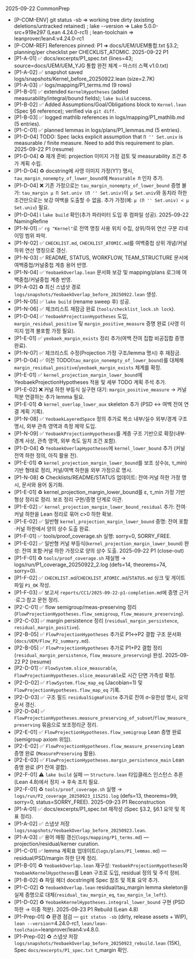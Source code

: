 2025-09-22 CommonPrep
- [P-COM-ENV] git status -sb => working tree dirty (existing deletions/untracked retained) ; lake --version => Lake 5.0.0-src+919e297 (Lean 4.24.0-rc1) ; lean-toolchain => leanprover/lean4:v4.24.0-rc1
- [P-COM-REF] References pinned: P1 ➜ docs/UEM/UEM통합.txt §3.2; planning/per checklist per CHECKLIST_ATOMIC.
2025-09-22 P1
- [P1-A-01] ✅ docs/excerpts/P1_spec.txt (lines=43; source=docs/UEM/UEM_YJG 통합 완전 체계 – 마스터 스펙 v1.0.txt)
- [P1-A-02] ✅ snapshot saved logs/snapshots/Kernel_before_20250922.lean (size=2.7K)
- [P1-A-03] ✅ logs/mapping/P1_terms.md (9 rows)
- [P1-B-01] ✅ extended `KernelHypotheses` (added measurability/integral/bound fields); `lake build` success.
- [P1-B-02] ✅ Added Assumptions/Goal/Obligations block to `Kernel.lean` (Spec §6 reference); verified via `git diff`.
- [P1-B-03] ✅ logged mathlib references in logs/mapping/P1_mathlib.md (5 entries).
- [P1-C-01] ✅ planned lemmas in logs/plans/P1_lemmas.md (5 entries).
- [P1-D-04] TODO: Spec lacks explicit assumption that `Π '' Set.univ` is measurable / finite measure. Need to add this requirement to plan.
2025-09-22 P1 (resume)
- [P1-D-04] ♻️ 재개 준비: projection 이미지 가정 검토 및 measurability 조건 추가 계획 수립.
- [P1-D-04] ♻️ docstring에 사영 이미지 가정(Y1') 명시, `tau_margin_nonempty_of_lower_bound`에 `Measurable Π` 인자 추가.
- [P1-D-04] ❌ 기존 가정으로는 `tau_margin_nonempty_of_lower_bound` 증명 불가: `tau_margin μ Π Set.univ (Π '' Set.univ)`이 `μ Set.univ`와 동치라 하한조건만으로는 보강 여백을 도출할 수 없음. 추가 가정(예: `μ (Π '' Set.univ) < μ Set.univ`) 필요.
- [P1-D-04] ℹ️ `lake build` 확인(추가 파라미터 도입 후 컴파일 성공).
2025-09-22 NamingRefine
- [P1-N-01] ✅ `rg "Kernel"`로 전역 명칭 사용 위치 수집, 상위/하위 연산 구분 리네이밍 범위 파악.
- [P1-N-02] ✅ `CHECKLIST.md`, `CHECKLIST_ATOMIC.md`를 여백중첩 상위 개념/커널 하위 연산 명칭으로 갱신.
- [P1-N-03] ✅ README, STATUS, WORKFLOW, TEAM_STRUCTURE 문서에 여백중첩/커널중첩 계층 용어 반영.
- [P1-N-04] ✅ `YeobaekOverlap.lean` 문서화 보강 및 mapping/plans 로그에 여백중첩/커널중첩 계층 반영.
- [P1-A-02] ♻️ 최신 스냅샷 경로 `logs/snapshots/YeobaekOverlap_before_20250922.lean` 생성.
- [P1-N-05] ✅ `lake build` (rename sweep 후) 성공.
- [P1-N-06] ✅ 체크리스트 재잠금 완료 (`tools/checklist_lock.sh lock`).
- [P1-D-04] ✅ `YeobaekProjectionHypotheses` 도입, `margin_residual_positive` 및 `margin_positive_measure` 증명 완료 (사영 이미지 엄격 불포함 가정 필요).
- [P1-E-01] ✅ `yeobaek_margin_exists` 정리 추가(여백 잔여 집합 비공집합 증명 완료).
- [P1-N-07] ✅ 체크리스트 수정(Projection 가정 구조/lemma 명시) 후 재잠금.
- [P1-D-04] ✅ 이전 TODO(`tau_margin_nonempty_of_lower_bound`)를 대체해 `margin_residual_positive`/`yeobaek_margin_exists` 체계를 확정.
- [P1-E-01] ✅ `kernel_projection_margin_lower_bound`에 YeobaekProjectionHypotheses 적용 및 세부 TODO 계획 주석 추가.
- [P1-E-02] ❌ 커널 하한 부등식 실구현 대기: `margin_positive_measure` → 커널 적분 연결하는 추가 lemma 필요.
- [P1-E-01] ♻️ `kernel_overlap_lower_aux` skeleton 추가 (PSD ↔ 여백 잔여 연결 계획 기록).
- [P1-N-08] ✅ `YeobaekLayeredSpace` 정의 추가로 복소 내부/실수 외부/경계 구조 명시, 외부 관측 영역과 측정 제약 도입.
- [P1-N-09] ✅ `YeobaekProjectionHypotheses`를 계층 구조 기반으로 확장(내부·경계 사상, 관측 영역, 외부 측도 일치 조건 포함).
- [P1-D-04] ♻️ `YeobaekOverlapHypotheses`에 `kernel_lower_bound` 추가 (커널 전역 하한 정의, 아직 활용 전).
- [P1-E-01] ♻️ `kernel_projection_margin_lower_bound`를 보조 상수(ε, τ_min) 기반 형태로 정리, 커널/여백 하한을 외부 가정으로 명시.
- [P1-N-08] ♻️ Checklists/README/STATUS 업데이트: 잔여·커널 하한 가정 명시, 문서와 용어 동기화.
- [P1-E-01] ♻️ kernel_projection_margin_lower_bound를 ε, τ_min 가정 기반 형상 정리로 정리. 보조 정리 구현/증명 단계로 이관.
- [P1-E-02] ✅ `kernel_projection_margin_lower_bound_residual` 추가: 잔여·커널 하한을 Lean 정리로 묶어 c>0 하한 확보.
- [P1-E-02] ✅ 일반형 `kernel_projection_margin_lower_bound` 증명: 잔여 포함·커널 하한에서 양의 상수 도출 완료.
- [P1-F-01] ✅ tools/proof_coverage.sh 실행: sorry=0, SORRY_FREE.
- [P1-E-02] ✅ 일반형 커널 부등식(`kernel_projection_margin_lower_bound`) 완성: 잔여 포함·커널 하한 가정으로 양의 상수 도출.
2025-09-22 P1 (close-out)
- [P1-F-01] ♻️ `tools/proof_coverage.sh` 재실행 → logs/run/P1_coverage_20250922_2.log (defs=14, theorems=74, sorry=0).
- [P1-F-02] ✅ `CHECKLIST.md`/`CHECKLIST_ATOMIC.md`/`STATUS.md` 싱크 및 게이트 파일 `P1_OK` 작성.
- [P1-F-03] ✅ 보고서 `reports/CC1/2025-09-22-p1-completion.md`에 증명 근거·로그·참고 문헌 정리.
- [P2-C-01] ✅ flow semigroup/meas-preserving 정리 (`FlowProjectionHypotheses.flow_semigroup`, `flow_measure_preserving`).
- [P2-C-03] ✅ margin persistence 정리 (`residual_margin_persistence`, `residual_margin_positive`).
- [P2-B-05] ✅ `FlowProjectionHypotheses` 추가로 P1↔P2 결합 구조 문서화 (`docs/UEM/Flow_P2_summary.md`).
- [P2-B-05] ✅ `FlowProjectionHypotheses` 추가로 P1+P2 결합 정리(`residual_margin_persistence`, `flow_measure_preserving`) 완성.
2025-09-22 P2 (resume)
- [P2-D-01] ✅ `FlowSystem.slice_measurable`, `FlowProjectionHypotheses.slice_measurable`로 시간 단면 가측성 확정.
- [P2-D-02] ✅ `FlowSystem.flow_map_eq` (Jacobian=1) 및 `FlowProjectionHypotheses.flow_map_eq` 기록.
- [P2-D-03] ✅ 구조 필드 `residualSigmaFinite` 추가로 잔여 σ-유한성 명시, 요약 문서 갱신.
- [P2-D-04] ✅ `FlowProjectionHypotheses.measure_preserving_of_subset`/`flow_measure_preserving` 묶음으로 보조정리군 정리.
- [P2-E-01] ✅ `FlowProjectionHypotheses.flow_semigroup` Lean 증명 완료 (semigroup axiom 위임).
- [P2-E-02] ✅ `FlowProjectionHypotheses.flow_measure_preserving` Lean 증명 완료 (`MeasurePreserving` 활용).
- [P2-E-03] ✅ `FlowProjectionHypotheses.margin_persistence_main` Lean 증명 완료 (P1 잔여 결합).
- [P2-F-01] ⚠️ `lake build` 실패 — `Structure.lean` 타입클래스 인스턴스 추론(Lean 4.8)에서 정지 → 후속 조치 필요.
- [P2-F-01] ♻️ `tools/proof_coverage.sh` 실행 → `logs/run/P2_coverage_20250923_115251.log` (defs=13, theorems=99, sorry=0, status=SORRY_FREE).
2025-09-23 P1 Reconstruction
- [P1-A-01] ✅ docs/excerpts/P1_spec.txt 재작성 (Spec §3.2, §6.1 요약 및 목표 정리).
- [P1-A-02] ✅ 스냅샷 저장 `logs/snapshots/YeobaekOverlap_before_20250923.lean`.
- [P1-A-03] ✅ 용어 매핑 갱신(`logs/mapping/P1_terms.md`) — projection/residual/kerner curation.
- [P1-C-01] ✅ lemma 계획표 업데이트(`logs/plans/P1_lemmas.md`) — residual/PSD/margin 하한 단계 정리.
- [P1-B-01] ♻️ `YeobaekOverlap.lean` 재구성: `YeobaekProjectionHypotheses`와 `YeobaekKernelHypotheses`를 Lean 구조로 도입, residual 정의 및 주석 정비.
- [P1-B-02] ♻️ 파일 헤더 docstring에 Spec 참조 및 목표 요약 추가.
- [P1-C-02] ♻️ `YeobaekOverlap.lean` residual/tau_margin lemma skeleton을 실제 증명으로 대체(`residual_tau_margin_eq`, `tau_margin_le_left`).
- [P1-D-02] ♻️ `YeobaekKernelHypotheses.integral_lower_bound` 구현 (PSD 하한 → 이중 적분).
2025-09-23 P1 Rebuild (Lean 4.8)
- [P1-Prep-01] ♻️ 환경 점검 — `git status -sb` (dirty, release assets + WIP), `lean --version`=4.24.0-rc1, `lean/lean-toolchain`=leanprover/lean4:v4.8.0.
- [P1-Prep-02] ♻️ 스냅샷 저장 `logs/snapshots/YeobaekOverlap_before_20250923_rebuild.lean` (15K), Spec `docs/excerpts/P1_spec.txt` τ_margin 확인.
